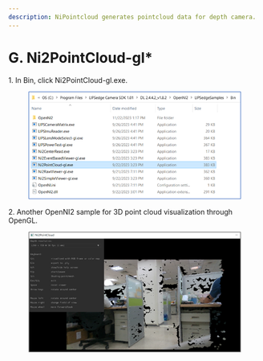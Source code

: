 ```yaml
---
description: NiPointcloud generates pointcloud data for depth camera.
---
```


# G. Ni2PointCloud-gl\*

1\. In Bin, click Ni2PointCloud-gl.exe.   
<figure><img src="../../.gitbook/assets/global_camera/sample_codes/image (46).png" alt=""><figcaption></figcaption></figure>


2\. Another OpenNI2 sample for 3D point cloud visualization through OpenGL.
<figure><img src="../../.gitbook/assets/global_camera/sample_codes/image (47).png" alt=""><figcaption></figcaption></figure>

